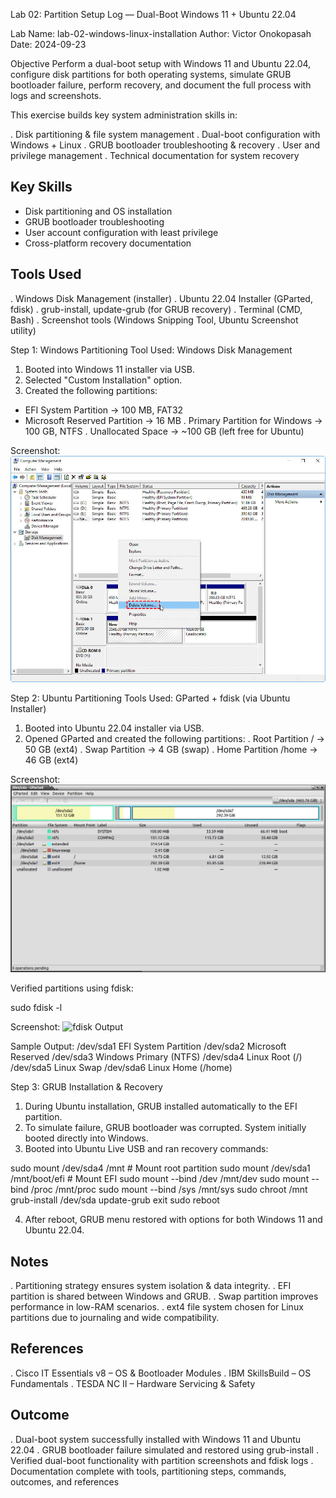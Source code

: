 Lab 02: Partition Setup Log — Dual-Boot Windows 11 + Ubuntu 22.04

Lab Name: lab-02-windows-linux-installation
Author: Victor Onokopasah
Date: 2024-09-23

Objective
Perform a dual-boot setup with Windows 11 and Ubuntu 22.04, configure disk partitions for both operating systems, simulate GRUB bootloader failure, perform recovery, and document the full process with logs and screenshots.

This exercise builds key system administration skills in:

. Disk partitioning & file system management
. Dual-boot configuration with Windows + Linux
. GRUB bootloader troubleshooting & recovery
. User and privilege management
. Technical documentation for system recovery

## Key Skills
- Disk partitioning and OS installation
- GRUB bootloader troubleshooting
- User account configuration with least privilege
- Cross-platform recovery documentation

## Tools Used
. Windows Disk Management (installer)
. Ubuntu 22.04 Installer (GParted, fdisk)
. grub-install, update-grub (for GRUB recovery)
. Terminal (CMD, Bash)
. Screenshot tools (Windows Snipping Tool, Ubuntu Screenshot utility)

Step 1: Windows Partitioning
Tool Used: Windows Disk Management

1. Booted into Windows 11 installer via USB.
2. Selected "Custom Installation" option.
3. Created the following partitions:
- EFI System Partition → 100 MB, FAT32
- Microsoft Reserved Partition → 16 MB
. Primary Partition for Windows → 100 GB, NTFS
. Unallocated Space → ~100 GB (left free for Ubuntu)

 Screenshot:
![Windows Partition](Images/windows11-partition.png.png)

Step 2: Ubuntu Partitioning
Tools Used: GParted + fdisk (via Ubuntu Installer)

1. Booted into Ubuntu 22.04 installer via USB.
2. Opened GParted and created the following partitions:
. Root Partition / → 50 GB (ext4)
. Swap Partition → 4 GB (swap)
. Home Partition /home → 46 GB (ext4)

 Screenshot:
![Ubuntu Partition](Images/ubuntu-partition-gparted.png.png)

Verified partitions using fdisk:

sudo fdisk -l

 Screenshot:
![fdisk Output](Images/fdisk-output.png)

Sample Output:
/dev/sda1  EFI System Partition
/dev/sda2  Microsoft Reserved
/dev/sda3  Windows Primary (NTFS)
/dev/sda4  Linux Root (/)
/dev/sda5  Linux Swap
/dev/sda6  Linux Home (/home)

Step 3: GRUB Installation & Recovery
1. During Ubuntu installation, GRUB installed automatically to the EFI partition.
2. To simulate failure, GRUB bootloader was corrupted. System initially booted directly into Windows.
3. Booted into Ubuntu Live USB and ran recovery commands:

sudo mount /dev/sda4 /mnt        # Mount root partition
sudo mount /dev/sda1 /mnt/boot/efi   # Mount EFI
sudo mount --bind /dev /mnt/dev
sudo mount --bind /proc /mnt/proc
sudo mount --bind /sys /mnt/sys
sudo chroot /mnt
grub-install /dev/sda
update-grub
exit
sudo reboot

4. After reboot, GRUB menu restored with options for both Windows 11 and Ubuntu 22.04.



## Notes
. Partitioning strategy ensures system isolation & data integrity.
. EFI partition is shared between Windows and GRUB.
. Swap partition improves performance in low-RAM scenarios.
. ext4 file system chosen for Linux partitions due to journaling and wide compatibility.


## References
. Cisco IT Essentials v8 – OS & Bootloader Modules
. IBM SkillsBuild – OS Fundamentals
. TESDA NC II – Hardware Servicing & Safety

## Outcome
. Dual-boot system successfully installed with Windows 11 and Ubuntu 22.04
. GRUB bootloader failure simulated and restored using grub-install
. Verified dual-boot functionality with partition screenshots and fdisk logs
. Documentation complete with tools, partitioning steps, commands, outcomes, and references

